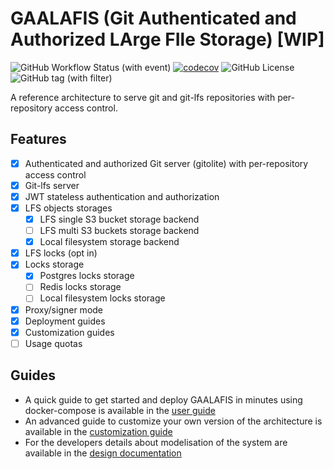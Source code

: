 # GAALAFIS (Git Authenticated and Authorized LArge FIle Storage) [WIP]

![GitHub Workflow Status (with event)](https://img.shields.io/github/actions/workflow/status/epigrapho/gaalafis/tests-on-main.yml?label=tests)
[![codecov](https://codecov.io/gh/epigrapho/gaalafis/graph/badge.svg?token=YCGN2KLRLB)](https://codecov.io/gh/epigrapho/gaalafis)
![GitHub License](https://img.shields.io/github/license/epigrapho/gaalafis)
![GitHub tag (with filter)](https://img.shields.io/github/v/tag/epigrapho/gaalafis)

A reference architecture to serve git and git-lfs repositories with per-repository access control.

## Features

- [x] Authenticated and authorized Git server (gitolite) with per-repository access control
- [x] Git-lfs server
- [x] JWT stateless authentication and authorization
- [x] LFS objects storages
    - [x] LFS single S3 bucket storage backend
    - [ ] LFS multi S3 buckets storage backend
    - [x] Local filesystem storage backend
- [x] LFS locks (opt in)
- [x] Locks storage
    - [x] Postgres locks storage
    - [ ] Redis locks storage
    - [ ] Local filesystem locks storage
- [x] Proxy/signer mode
- [x] Deployment guides
- [x] Customization guides
- [ ] Usage quotas

## Guides

- A quick guide to get started and deploy GAALAFIS in minutes using docker-compose is available in the [user guide](documentation/user-guide/user-guide.md)
- An advanced guide to customize your own version of the architecture is available in the [customization guide](documentation/user-guide/customization-guide.md)
- For the developers details about modelisation of the system are available in the [design documentation](documentation/design/README.md)

